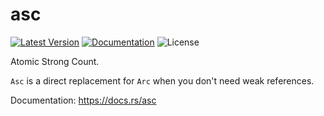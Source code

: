 # asc

[![Latest Version]][crates.io]
[![Documentation]][docs.rs] 
![License]

[crates.io]: https://crates.io/crates/asc
[Latest Version]: https://img.shields.io/crates/v/asc.svg
[Documentation]: https://docs.rs/asc/badge.svg
[docs.rs]: https://docs.rs/asc
[License]: https://img.shields.io/crates/l/asc.svg

Atomic Strong Count. 

`Asc` is a direct replacement for `Arc` when you don't need weak references.

Documentation: <https://docs.rs/asc>
